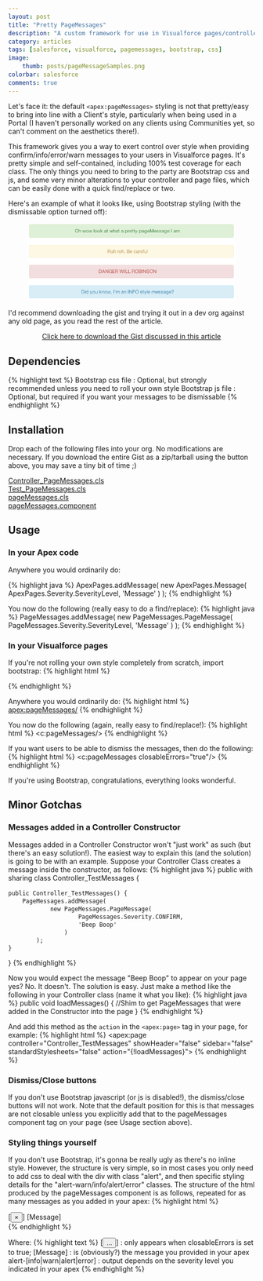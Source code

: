 ```yaml
---
layout: post
title: "Pretty PageMessages"
description: "A custom framework for use in Visualforce pages/controllers to replace the default system and styling"
category: articles
tags: [salesforce, visualforce, pagemessages, bootstrap, css]
image:
    thumb: posts/pageMessageSamples.png
colorbar: salesforce
comments: true
---
```


Let's face it: the default `<apex:pageMessages>` styling is not that pretty/easy to bring into line with a Client's style, particularly when being used in a Portal (I haven't personally worked on any clients using Communities yet, so can't comment on the aesthetics there!).

This framework gives you a way to exert control over style when providing confirm/info/error/warn messages to your users in Visualforce pages. It's pretty simple and self-contained, including 100% test coverage for each class. The only things you need to bring to the party are Bootstrap css and js, and some very minor alterations to your controller and page files, which can be easily done with a quick find/replace or two.

Here's an example of what it looks like, using Bootstrap styling (with the dismissable option turned off):

<figure>
    <img src="/images/posts/pageMessageSamples.png" width="600px">
</figure>

I'd recommend downloading the gist and trying it out in a dev org against any old page, as you read the rest of the article.

<a href="https://gist.github.com/Oblongmana/5943010/download" target="_blank" class="btn" style="display:block; text-align:center">
    <i class="icon-github"></i> Click here to download the Gist discussed in this article
</a>

## Dependencies ##

{% highlight text %}
Bootstrap css file : Optional, but strongly recommended unless you need to 
                     roll your own style
Bootstrap js file  : Optional, but required if you want your messages to be 
                     dismissable
{% endhighlight %}


## Installation ##

Drop each of the following files into your org. No modifications are necessary. If you download the
entire Gist as a zip/tarball using the button above, you may save a tiny bit of time ;)

<a href="https://gist.github.com/Oblongmana/5943010#file-controller_pagemessages-cls" target="_blank" >
    <i class="icon-github"></i> Controller_PageMessages.cls
</a><br/>
<a href="https://gist.github.com/Oblongmana/5943010#file-test_pagemessages-cls" target="_blank" >
    <i class="icon-github"></i> Test_PageMessages.cls
</a><br/>
<a href="https://gist.github.com/Oblongmana/5943010#file-pagemessages-cls" target="_blank" >
    <i class="icon-github"></i> pageMessages.cls
</a><br/>
<a href="https://gist.github.com/Oblongmana/5943010#file-pagemessages-component" target="_blank" >
    <i class="icon-github"></i> pageMessages.component
</a><br/>


## Usage ##

### In your Apex code ###
Anywhere you would ordinarily do:

{% highlight java %}
ApexPages.addMessage(
        new ApexPages.Message(
                ApexPages.Severity.SeverityLevel, 
                'Message'
            )
    );
{% endhighlight %}

You now do the following (really easy to do a find/replace):
{% highlight java %}
PageMessages.addMessage(
        new PageMessages.PageMessage(
                PageMessages.Severity.SeverityLevel, 
                'Message'
            )
    );
{% endhighlight %}

### In your Visualforce pages ###
If you're not rolling your own style completely from scratch, import bootstrap:
{% highlight html %}
<link href="//netdna.bootstrapcdn.com/twitter-bootstrap/2.3.2/css/bootstrap-combined.min.css" rel="stylesheet">
<script src="//netdna.bootstrapcdn.com/twitter-bootstrap/2.3.2/js/bootstrap.min.js"></script>
{% endhighlight %}

Anywhere you would ordinarily do:
{% highlight html %}
<apex:pageMessages/>
{% endhighlight %}

You now do the following (again, really easy to find/replace!):
{% highlight html %}
<c:pageMessages/>
{% endhighlight %}

If you want users to be able to dismiss the messages, then do the following:
{% highlight html %}
<c:pageMessages closableErrors="true"/>
{% endhighlight %}

If you're using Bootstrap, congratulations, everything looks wonderful.


## Minor Gotchas ##

### Messages added in a Controller Constructor ###
Messages added in a Controller Constructor won't "just work" as such (but there's an easy solution!). The easiest way to explain this (and the solution) is going to be with an example. Suppose your Controller Class creates a message inside the constructor, as follows:
{% highlight java %}
public with sharing class Controller_TestMessages {
    
    public Controller_TestMessages() {
        PageMessages.addMessage(
                new PageMessages.PageMessage(
                        PageMessages.Severity.CONFIRM, 
                        'Beep Boop'
                    )
            );
    }
    
}
{% endhighlight %}

Now you would expect the message "Beep Boop" to appear on your page yes? No. It doesn't. The solution is easy. Just make a method like the following in your Controller class (name it what you like):
{% highlight java %}
public void loadMessages() {
    //Shim to get PageMessages that were added in the Constructor into the page
}
{% endhighlight %}
    
And add this method as the `action` in the `<apex:page>` tag in your page, for example:
{% highlight html %}
    <apex:page controller="Controller_TestMessages" 
        showHeader="false" sidebar="false" standardStylesheets="false" 
        action="{!loadMessages}">
{% endhighlight %}
    


### Dismiss/Close buttons ###
If you don't use Bootstrap javascript (or js is disabled!), the dismiss/close buttons will not work. Note that the default position for this is that messages are not closable unless you explicitly add that to the pageMessages component tag on your page (see Usage section above).

### Styling things yourself ###
If you don't use Bootstrap, it's gonna be really ugly as there's no inline style. However, the structure is very simple,
so in most cases you only need to add css to deal with the div with class "alert", and then specific styling details for the "alert-warn/info/alert/error" classes.
The structure of the html produced by the pageMessages component is as follows, repeated for as many messages as you added in your apex:
{% highlight html %}
<div class="alert alert-[info|warn|alert|error]">
    [<button class="close" data-dismiss="alert" type="button">&times;</button>]
    [Message]
</div>
{% endhighlight %}

Where:
{% highlight text %}
[<button>...</button>]        : only appears when closableErrors is set to true;
[Message]                     : is (obviously?) the message you provided in 
                                your apex
alert-[info|warn|alert|error] : output depends on the severity level you 
                                indicated in your apex
{% endhighlight %}
